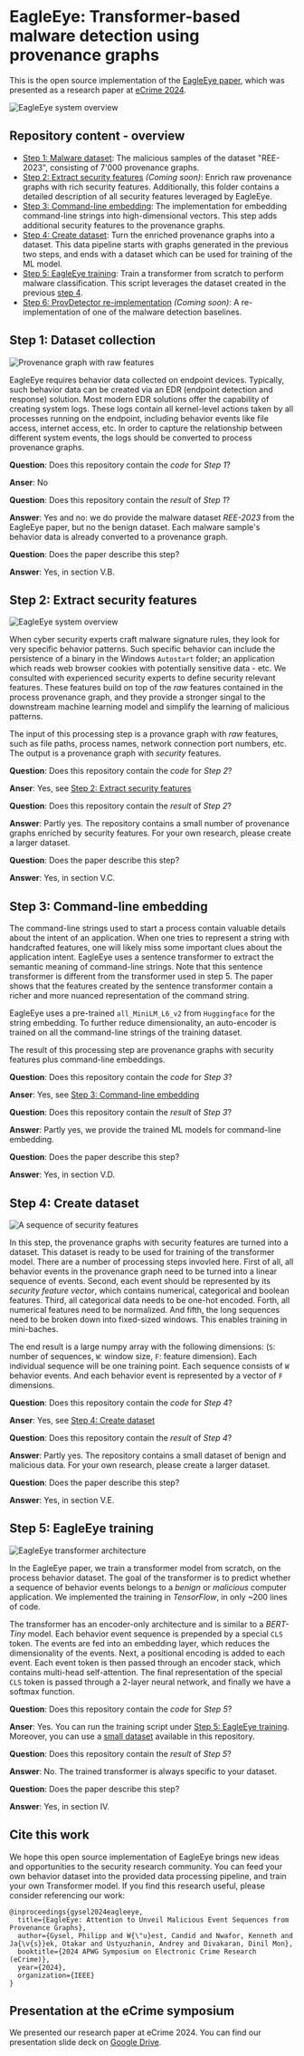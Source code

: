# EagleEye: Transformer-based malware detection using provenance graphs

This is the open source implementation of the [EagleEye paper](https://arxiv.org/abs/2408.09217), which was presented as a research paper at [eCrime 2024](https://apwg.org/event/ecrime2024/).

![EagleEye system overview](figures/system_diagram_code_steps.png)

## Repository content - overview

* [Step 1: Malware dataset](./1-Malware-dataset): The malicious samples of the dataset "REE-2023", consisting of 7'000 provenance graphs.
* [Step 2: Extract security features](2-Security-features) *(Coming soon)*: Enrich raw provenance graphs with rich security features. Additionally, this folder contains a detailed description of all security features leveraged by EagleEye.
* [Step 3: Command-line embedding](3-Command-line-embedding): The implementation for embedding command-line strings into high-dimensional vectors. This step adds additional security features to the provenance graphs.
* [Step 4: Create dataset](4-Create-dataset): Turn the enriched provenance graphs into a dataset. This data pipeline starts with graphs generated in the previous two steps, and ends with a dataset which can be used for training of the ML model.
* [Step 5: EagleEye training](./5-EagleEye-training): Train a transformer from scratch to perform malware classification. This script leverages the dataset created in the previous [step 4](4-Create-dataset).
* [Step 6: ProvDetector re-implementation](6-ProvDetector) *(Coming soon)*: A re-implementation of one of the malware detection baselines.

## Step 1: Dataset collection

![Provenance graph with raw features](figures/provenance_graph_raw_features.png)

EagleEye requires behavior data collected on endpoint devices. Typically, such behavior data can be created via an EDR (endpoint detection and response) solution. Most modern EDR solutions offer the capability of creating system logs. These logs contain all kernel-level actions taken by all processes running on the endpoint, including behavior events like file access, internet access, etc. In order to capture the relationship between different system events, the logs should be converted to process provenance graphs.

**Question**: Does this repository contain the *code* for *Step 1*?

**Anser**: No

**Question**: Does this repository contain the *result* of *Step 1*?

**Answer**: Yes and no: we do provide the malware dataset *REE-2023* from the EagleEye paper, but no the benign dataset. Each malware sample's behavior data is already converted to a provenance graph.

**Question**: Does the paper describe this step?

**Answer**: Yes, in section V.B.

## Step 2: Extract security features

![EagleEye system overview](figures/provenance_graph_security_features.png)

When cyber security experts craft malware signature rules, they look for very specific behavior patterns. Such specific behavior can include the persistence of a binary in the Windows `Autostart` folder; an application which reads web browser cookies with potentially sensitive data - etc. We consulted with experienced security experts to define security relevant features. These features build on top of the *raw* features contained in the process provenance graph, and they provide a stronger singal to the downstream machine learning model and simplify the learning of malicious patterns.

The input of this processing step is a provance graph with *raw* features, such as file paths, process names, network connection port numbers, etc. The output is a provenance graph with *security* features.

**Question**: Does this repository contain the *code* for *Step 2*?

**Anser**: Yes, see [Step 2: Extract security features](2-Security-features)

**Question**: Does this repository contain the *result* of *Step 2*?

**Answer**: Partly yes. The repository contains a small number of provenance graphs enriched by security features. For your own research, please create a larger dataset.

**Question**: Does the paper describe this step?

**Answer**: Yes, in section V.C.

## Step 3: Command-line embedding

The command-line strings used to start a process contain valuable details about the intent of an application. When one tries to represent a string with handcrafted features, one will likely miss some important clues about the application intent. EagleEye uses a sentence transformer to extract the semantic meaning of command-line strings. Note that this sentence transformer is different from the transformer used in step 5. The paper shows that the features created by the sentence transformer contain a richer and more nuanced representation of the command string.

EagleEye uses a pre-trained `all_MiniLM_L6_v2` from `Huggingface` for the string embedding. To further reduce dimensionality, an auto-encoder is trained on all the command-line strings of the training dataset.

The result of this processing step are provenance graphs with security features plus command-line embeddings.

**Question**: Does this repository contain the *code* for *Step 3*?

**Anser**: Yes, see [Step 3: Command-line embedding](3-Command-line-embedding)

**Question**: Does this repository contain the *result* of *Step 3*?

**Answer**: Partly yes, we provide the trained ML models for command-line embedding.

**Question**: Does the paper describe this step?

**Answer**: Yes, in section V.D.

## Step 4: Create dataset

![A sequence of security features](figures/security_feature_sequence.png)

In this step, the provenance graphs with security features are turned into a dataset. This dataset is ready to be used for training of the transformer model. There are a number of processing steps invovled here. First of all, all behavior events in the provenance graph need to be turned into a linear sequence of events. Second, each event should be represented by its *security feature vector*, which contains numerical, categorical and boolean features. Third, all categorical data needs to be one-hot encoded. Forth, all numerical features need to be normalized. And fifth, the long sequences need to be broken down into fixed-sized windows. This enables training in mini-baches.

The end result is a large numpy array with the following dimensions: (`S`: number of sequences, `W`: window size, `F`: feature dimension). Each individual sequence will be one training point. Each sequence consists of `W` behavior events. And each behavior event is represented by a vector of `F` dimensions.

**Question**: Does this repository contain the *code* for *Step 4*?

**Anser**: Yes, see [Step 4: Create dataset](4-Create-dataset)

**Question**: Does this repository contain the *result* of *Step 4*?

**Answer**: Partly yes. The repository contains a small dataset of benign and malicious data. For your own research, please create a larger dataset.

**Question**: Does the paper describe this step?

**Answer**: Yes, in section V.E.

## Step 5: EagleEye training

![EagleEye transformer architecture](figures/transformer_architecture.png)

In the EagleEye paper, we train a transformer model from scratch, on the process behavior dataset. The goal of the transformer is to predict whether a sequence of behavior events belongs to a *benign* or *malicious* computer application. We implemented the training in *TensorFlow*, in only ~200 lines of code. 

The transformer has an encoder-only architecture and is similar to a *BERT-Tiny* model. Each behavior event sequence is prepended by a special `CLS` token. The events are fed into an embedding layer, which reduces the dimensionality of the events. Next, a positional encoding is added to each event. Each event token is then passed through an encoder stack, which contains multi-head self-attention. The final representation of the special `CLS` token is passed through a 2-layer neural network, and finally we have a softmax function.

**Question**: Does this repository contain the *code* for *Step 5*?

**Anser**: Yes. You can run the training script under [Step 5: EagleEye training](./5-EagleEye-training). Moreover, you can use a [small dataset](./4-Create-dataset/dataset.npz) available in this repository.

**Question**: Does this repository contain the *result* of *Step 5*?

**Answer**: No. The trained transformer is always specific to your dataset.

**Question**: Does the paper describe this step?

**Answer**: Yes, in section IV.

## Cite this work

We hope this open source implementation of EagleEye brings new ideas and opportunities to the security research community. You can feed your own behavior dataset into the provided data processing pipeline, and train your own Transformer model. If you find this research useful, please consider referencing our work:

```
@inproceedings{gysel2024eagleeye,
  title={EagleEye: Attention to Unveil Malicious Event Sequences from Provenance Graphs},
  author={Gysel, Philipp and W{\"u}est, Candid and Nwafor, Kenneth and Ja{\v{s}}ek, Otakar and Ustyuzhanin, Andrey and Divakaran, Dinil Mon},
  booktitle={2024 APWG Symposium on Electronic Crime Research (eCrime)},
  year={2024},
  organization={IEEE}
}
```

## Presentation at the eCrime symposium

We presented our research paper at eCrime 2024. You can find our presentation slide deck on [Google Drive](https://docs.google.com/presentation/d/1A4wdJlc1zMCmHiyUBqyCNDpH2EckyLpG/edit?usp=sharing&ouid=103946408468324257180&rtpof=true&sd=true).
